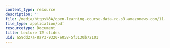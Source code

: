 ```yaml
---
content_type: resource
description: ''
file: /media/https%3A/open-learning-course-data-rc.s3.amazonaws.com/11-438-economic-development-planning-spring-2020/a59dd27a8a739320e0585f3130b72101_MIT11_438s20_lec12.pdf
file_type: application/pdf
resourcetype: Document
title: Lecture 12 slides
uid: a59dd27a-8a73-9320-e058-5f3130b72101
---
```

